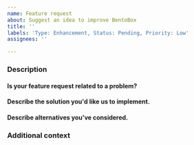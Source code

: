 ```yaml
---
name: Feature request
about: Suggest an idea to improve BentoBox
title: ''
labels: 'Type: Enhancement, Status: Pending, Priority: Low'
assignees: ''

---
```


### Description
#### Is your feature request related to a problem?
<!-- A clear and concise description of the problem you're encountering, if any. -->
<!-- Please type below this line. -->

#### Describe the solution you'd like us to implement.
<!-- A clear and concise description of what you want us to do to resolve your problem. -->
<!-- Please type below this line. -->

#### Describe alternatives you've considered.
<!-- A clear and concise description of any alternative solutions or features you've considered. -->
<!-- Please type below this line. -->

### Additional context
<!-- Add any other context or screenshots about the feature request here. -->
<!-- Please type below this line. -->
